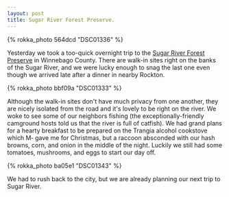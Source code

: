 ```yaml
---
layout: post
title: Sugar River Forest Preserve.
---
```


{% rokka_photo 564dcd "DSC01336" %}

Yesterday we took a too-quick overnight trip to the <a href="http://wcfpd.org/preserves/sugar-river/">Sugar River Forest Preserve</a> in Winnebago County. There are walk-in sites right on the banks of the Sugar River, and we were lucky enough to snag the last one even though we arrived late after a dinner in nearby Rockton.

{% rokka_photo bbf09a "DSC01333" %}

Although the walk-in sites don't have much privacy from one another, they are nicely isolated from the road and it's lovely to be right on the river. We woke to see some of our neighbors fishing (the exceptionally-friendly camground hosts told us that the river is full of catfish). We had grand plans for a hearty breakfast to be prepared on the Trangia alcohol cookstove which M&dash; gave me for Christmas, but a raccoon absconded with our hash browns, corn, and onion in the middle of the night. Luckily we still had some tomatoes, mushrooms, and eggs to start our day off.

{% rokka_photo ba05e1 "DSC01343" %}

We had to rush back to the city, but we are already planning our next trip to Sugar River.
